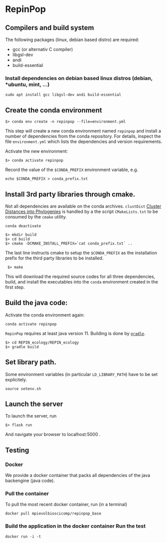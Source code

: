 # RepinPop

## Compilers and build system
The following packages (linux, debian based distro) are required:
* gcc (or alternativ C compiler)
* libgsl-dev 
* andi
* build-essential

### Install dependencies on debian based linux distros (debian, *ubuntu, mint, ...)
```
sudo apt install gcc libgsl-dev andi build-essential
```

## Create the conda environment

```
$> conda env create -n repinpop --file=environment.yml
```

This step will create a new conda environment named `repinpop` and install a number of dependencies from the conda repository. For
details, inspect the file `environment.yml` which lists the dependencies and
version requirements. 

Activate the new environment:

```
$> conda activate repinpop
```
Record the value of the `$CONDA_PREFIX` environment variable, e.g.

```
echo $CONDA_PREFIX > conda_prefix.txt
```


## Install 3rd party libraries through cmake.
Not all dependencies are available on the conda archives. `clustDist` [Cluster Distances into Phylogenies](https://github.com/EvolBioInf/clustDist.git)
is handled by a the script `CMakeLists.txt` to be consumed by the `cmake` utility. 
```
conda deactivate
```
```
$> mkdir build
$> cd build
$> cmake -DCMAKE_INSTALL_PREFIX=`cat conda_prefix.txt` ..
```
The last line instructs cmake to setup the `$CONDA_PREFIX` as the installation prefix for the third party libraries to be installed.
```
 $> make
```

This will download the required source codes for all three dependencies, build,
and install the executables into the `conda` environment created in the first
step.

## Build the java code:
Activate the conda environment again:
```
conda activate repinpop
```
`RepinPop` requires at least java version 11. Building is done by
[`gradle`](https://gradle.org).

```
$> cd REPIN_ecology/REPIN_ecology
$> gradle build
```

## Set library path.
Some environment variables (in particular `LD_LIBRARY_PATH`) have to be set
explicitely. 

```
source setenv.sh
```

## Launch the server
To launch the server, run

```
$> flask run 
```

And navigate your browser to localhost:5000 .

## Testing
### Docker
We provide a docker container that packs all dependencies of the java backengine (java code).

### Pull the container
To pull the most recent docker container, run (in a terminal)
```
docker pull mpievolbioscicomp/repinpop_base
```

### Build the application in the docker container Run the test
```
docker run -i -t





